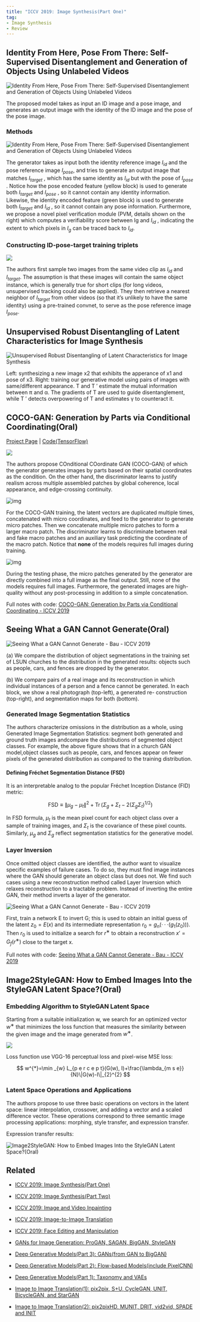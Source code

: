 ```yaml
---
title: "ICCV 2019: Image Synthesis(Part One)"
tag:
- Image Synthesis
- Review
---
```






## Identity From Here, Pose From There: Self-Supervised Disentanglement and Generation of Objects Using Unlabeled Videos



![Identity From Here, Pose From There: Self-Supervised Disentanglement and Generation of Objects Using Unlabeled Videos](https://i.imgur.com/0Dl0qHv.png)



The proposed model takes as input an ID image and a pose image, and generates an output image with the identity of the ID image and the pose of the pose image. 



### Methods



![Identity From Here, Pose From There: Self-Supervised Disentanglement and Generation of Objects Using Unlabeled Videos](https://i.imgur.com/2SAw255.png)



The generator takes as input both the identity reference image $I_{id}$ and the pose reference image
$I_{pose}$, and tries to generate an output image that matches $I_{target}$ , which has the same identity as $I_{id}$ but with the pose of $I_{pose}$ . Notice how the pose encoded feature (yellow block) is used to generate both $I_{target}$ and $I_{pose}$ , so it cannot contain any identity information. Likewise, the identity encoded feature (green block) is used to generate both $I_{target}$ and $I_{id}$ , so it cannot contain any pose information. Furthermore, we propose a novel pixel verification module (PVM, details shown on the right) which computes a verifiability score between Ig and $I_{id}$ , indicating the extent to which pixels in $I_g$ can be traced back to $I_{id}$.



###  Constructing ID-pose-target training triplets



![](https://i.imgur.com/d2pEwwg.png)



The authors first sample two images from the same video clip as $I_{id}$ and $I_{target}$. The assumption is that these images will contain the same object instance, which is generally true for short clips (for long videos, unsupervised tracking could also be applied). They then retrieve a nearest neighbor of $I_{target}$ from other videos (so that it’s unlikely to have the same identity) using a pre-trained convnet, to serve as the pose reference image $I_{pose}$.



## Unsupervised Robust Disentangling of Latent Characteristics for Image Synthesis



![Unsupervised Robust Disentangling of Latent Characteristics for Image Synthesis](https://i.imgur.com/ZfQDypd.png)



Left: synthesizing a new image x2 that exhibits the apperance of x1 and pose of x3. Right: training our generative model using pairs of images with same/different appearance. T and T ′ estimate the mutual information between π and α. The gradients of T are used to guide disentanglement, while T ′ detects overpowering of T and estimates γ to counteract it.



<script async src="https://pagead2.googlesyndication.com/pagead/js/adsbygoogle.js"></script>
<ins class="adsbygoogle"
     style="display:block; text-align:center;"
     data-ad-layout="in-article"
     data-ad-format="fluid"
     data-ad-client="ca-pub-4466575858054752"
     data-ad-slot="8787986126"></ins>

<script>
     (adsbygoogle = window.adsbygoogle || []).push({});
</script>





## COCO-GAN: Generation by Parts via Conditional Coordinating(Oral)



[Project Page](<https://hubert0527.github.io/COCO-GAN/>) | [Code(TensorFlow)](https://github.com/hubert0527/COCO-GAN)



![](https://hubert0527.github.io/COCO-GAN/images/teaser.png)





The authors propose COnditional COordinate GAN (COCO-GAN) of which the generator generates images by parts based on their spatial coordinates as the condition. On the other hand, the discriminator learns to justify realism across multiple assembled patches by global coherence, local appearance, and edge-crossing continuity. 



![img](https://hubert0527.github.io/COCO-GAN/images/model_training.png)



For the COCO-GAN training, the latent vectors are duplicated multiple times, concatenated with micro coordinates, and feed to the generator to generate micro patches. Then we concatenate multiple micro patches to form a larger macro patch. The discriminator learns to discriminate between real and fake macro patches and an auxiliary task predicting the coordinate of the macro patch. Notice that **none** of the models requires full images during training.



![img](https://hubert0527.github.io/COCO-GAN/images/model_testing.png)

During the testing phase, the micro patches generated by the generator are directly combined into a full image as the final output. Still, none of the models requires full images. Furthermore, the generated images are high-quality without any post-processing in addition to a simple concatenation.



Full notes with code: [COCO-GAN: Generation by Parts via Conditional Coordinating - ICCV 2019](https://arxivnote.ddlee.cn/2019/10/22/COCO-GAN-Generation-Parts-Conditional-Coordinating.html)




<script async src="https://pagead2.googlesyndication.com/pagead/js/adsbygoogle.js"></script>
<ins class="adsbygoogle"
     style="display:block; text-align:center;"
     data-ad-layout="in-article"
     data-ad-format="fluid"
     data-ad-client="ca-pub-4466575858054752"
     data-ad-slot="8787986126"></ins>

<script>
     (adsbygoogle = window.adsbygoogle || []).push({});
</script>





## Seeing What a GAN Cannot Generate(Oral)

![Seeing What a GAN Cannot Generate - Bau - ICCV 2019](https://i.imgur.com/jxfFCdU.png)

(a) We compare the distribution of object segmentations in the training set of LSUN churches to the distribution in the generated results: objects such as people, cars, and fences are dropped by the generator. 

(b) We compare pairs of a real image and its reconstruction in which individual instances of a person and a fence cannot be generated. In each block, we show a real photograph (top-left), a generated re-
construction (top-right), and segmentation maps for both (bottom).

### Generated Image Segmentation Statistics



The authors characterize omissions in the distribution as a whole, using Generated Image Segmentation Statistics:  segment both generated and ground truth images andcompare the distributions of segmented object classes. For example, the above figure shows that in a church GAN model,object classes such as people, cars, and fences appear on fewer pixels of the generated distribution as compared to the
training distribution.

#### Defining Fréchet Segmentation Distance (FSD)

It is an interpretable analog to the popular Fréchet Inception Distance
(FID) metric: 


$$
\mathrm{FSD} \equiv\left\|\mu_{g}-\mu_{t}\right\|^{2}+\operatorname{Tr}\left(\Sigma_{g}+\Sigma_{t}- 2(\Sigma_{g}\Sigma_{t})^{1/2}\right)
$$



In FSD formula, $\mu_{t}$ is the mean pixel count for each object class over a sample of training images,
and $\Sigma_{t}$ is the covariance of these pixel counts. Similarly, $\mu_{g}$ and $\Sigma_{g}$ reflect segmentation statistics for the generative model.



### Layer Inversion

Once omitted object classes are identified, the author want to visualize specific examples of failure cases. To do so, they must find image instances where the GAN should generate an object class but does not. We find such cases using a new reconstruction method called Layer Inversion which relaxes reconstruction to a tractable problem. Instead of inverting the entire GAN, their method inverts a layer of the generator.



![Seeing What a GAN Cannot Generate - Bau - ICCV 2019](https://i.imgur.com/KilUP0d.png)



First, train a network E to invert G; this is used to obtain an initial guess of the latent $z_0 = E(x)$ and its intermediate representation $r_0 = g_n (· · · (g_1 (z_0)))$. Then $r_0$ is used to initialize a search for $r^∗$ to obtain a reconstruction $x′ = G_f (r^∗)$ close to the target x.



Full notes with code: [Seeing What a GAN Cannot Generate - Bau - ICCV 2019](https://arxivnote.ddlee.cn/2019/10/10/Seeing-GAN-Cannot-Generate.html)




<script async src="https://pagead2.googlesyndication.com/pagead/js/adsbygoogle.js"></script>
<ins class="adsbygoogle"
     style="display:block; text-align:center;"
     data-ad-layout="in-article"
     data-ad-format="fluid"
     data-ad-client="ca-pub-4466575858054752"
     data-ad-slot="8787986126"></ins>

<script>
     (adsbygoogle = window.adsbygoogle || []).push({});
</script>




## Image2StyleGAN: How to Embed Images Into the StyleGAN Latent Space?(Oral)



### Embedding Algorithm to StyleGAN Latent Space

 Starting from a suitable initialization w, we search for an optimized vector $w^∗$ that minimizes the loss function that measures the similarity between the given image and the image generated from $w^∗$.



![](https://i.imgur.com/XmJjgTc.png)



Loss function use VGG-16 perceptual loss and pixel-wise MSE loss:


$$
w^{*}=\min _{w} L_{p e r c e p t}(G(w), I)+\frac{\lambda_{m s e}}{N}\|G(w)-I\|_{2}^{2}
$$


### Latent Space Operations and Applications

The authors propose to use three basic operations on vectors in the latent space: linear interpolation, crossover, and adding a vector and a scaled difference vector. These operations correspond to three semantic image processing applications: morphing, style transfer, and expression transfer.



Expression transfer results:



![Image2StyleGAN: How to Embed Images Into the StyleGAN Latent Space?(Oral)](https://i.imgur.com/3B3rFBp.png)



## Related

- [ICCV 2019: Image Synthesis(Part One)](https://arxivnote.ddlee.cn/2019/10/30/Image-Synthesis-Generation-ICCV-2019.html)
- [ICCV 2019: Image Synthesis(Part Two)](https://arxivnote.ddlee.cn/2019/10/30/Image-Synthesis-Generation-ICCV-2019-2.html)
- [ICCV 2019: Image and Video Inpainting](https://arxivnote.ddlee.cn/2019/10/26/Image-Video-Inpainting-ICCV-2019.html)
- [ICCV 2019: Image-to-Image Translation](https://arxivnote.ddlee.cn/2019/10/24/Image-to-Image-Translation-ICCV-2019.html)
- [ICCV 2019: Face Editing and Manipulation](https://arxivnote.ddlee.cn/2019/10/29/Face-Editing-Manipulation-ICCV-2019.html)
- [GANs for Image Generation: ProGAN, SAGAN, BigGAN, StyleGAN](https://cvnote.ddlee.cn/2019/09/15/ProGAN-SAGAN-BigGAN-StyleGAN.html)
- [Deep Generative Models(Part 3): GANs(from GAN to BigGAN)](https://arxivnote.ddlee.cn/2019/08/20/Deep-Generative-Models-GAN-WGAN-SAGAN-StyleGAN-BigGAN.html)
- [Deep Generative Models(Part 2): Flow-based Models(include PixelCNN)](https://arxivnote.ddlee.cn/2019/08/19/Deep-Generative-Models-Flow-based-Models-PixelCNN.html)
- [Deep Generative Models(Part 1): Taxonomy and VAEs](https://arxivnote.ddlee.cn/2019/08/18/Deep-Generative-Models-Taxonomy-VAE.html)

- [Image to Image Translation(1): pix2pix, S+U, CycleGAN, UNIT, BicycleGAN, and StarGAN](https://arxivnote.ddlee.cn/2019/08/21/Image-to-image-Translation-pix2pix-CycleGAN-UNIT-BicycleGAN-StarGAN.html)
- [Image to Image Translation(2): pix2pixHD, MUNIT, DRIT, vid2vid, SPADE and INIT](https://arxivnote.ddlee.cn/2019/08/22/Image-to-image-Translation-pix2pixHD-MUNIT-DRIT-vid2vid-SPADE-INIT-FUNIT.html)

